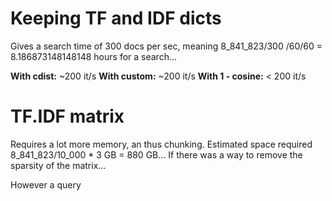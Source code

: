 # Keeping TF and IDF dicts
Gives a search time of 300 docs per sec, meaning 8_841_823/300 /60/60 = 8.186873148148148 hours for a search...

**With cdist:** ~200 it/s
**With custom:** ~200 it/s
**With 1 - cosine:** < 200 it/s

# TF.IDF matrix
Requires a lot more memory, an thus chunking. Estimated space required 8_841_823/10_000 * 3 GB = 880 GB...
If there was a way to remove the sparsity of the matrix...

However a query